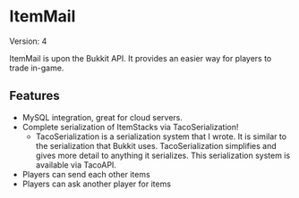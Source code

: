 # ItemMail

Version: 4

ItemMail is upon the Bukkit API. It provides an easier way for players to trade in-game.

## Features
* MySQL integration, great for cloud servers.
* Complete serialization of ItemStacks via TacoSerialization!
  * TacoSerialization is a serialization system that I wrote. It is similar to the serialization that Bukkit uses. TacoSerialization simplifies and gives more detail to anything it serializes. This serialization system is available via TacoAPI.
* Players can send each other items
* Players can ask another player for items

